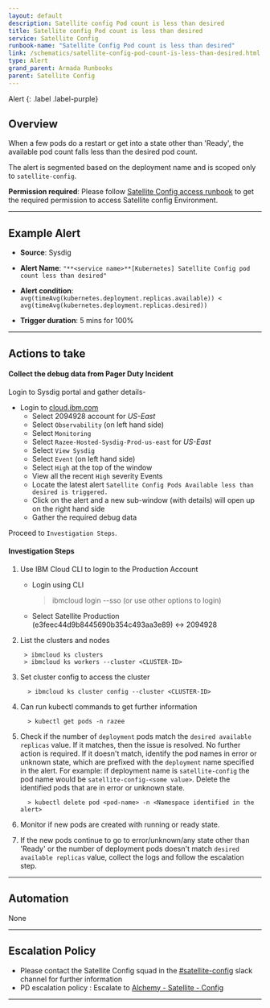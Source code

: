 ```yaml
---
layout: default
description: Satellite config Pod count is less than desired
title: Satellite config Pod count is less than desired
service: Satellite Config
runbook-name: "Satellite Config Pod count is less than desired"
link: /schematics/satellite-config-pod-count-is-less-than-desired.html
type: Alert
grand_parent: Armada Runbooks
parent: Satellite Config
---
```


Alert
{: .label .label-purple}

## Overview

When a few pods do a restart or get into a state other than 'Ready',
the available pod count falls less than the desired pod count.

The alert is segmented based on the deployment name and is scoped only to `satellite-config`.


**Permission required**: Please follow [Satellite Config access runbook](https://pages.github.ibm.com/alchemy-conductors/documentation-pages/docs/runbooks/satellite-config/Introduction_to_SatelliteConfig_Infrastructure.html) to get the required permission to access Satellite config Environment.

---

## Example Alert


- **Source**: Sysdig
- **Alert Name**: `"**<service name>**[Kubernetes] Satellite Config pod count less than desired"`

- **Alert condition**: `avg(timeAvg(kubernetes.deployment.replicas.available)) < avg(timeAvg(kubernetes.deployment.replicas.desired))`

- **Trigger duration**: 5 mins for 100%



---

## Actions to take

#### Collect the debug data from Pager Duty Incident


Login to Sysdig portal and gather details-

- Login to [cloud.ibm.com](https://cloud.ibm.com/)
	- Select 2094928 account for *US-East*
	- Select `Observability` (on left hand side)
	- Select `Monitoring`
	- Select `Razee-Hosted-Sysdig-Prod-us-east` for *US-East*  
	- Select `View Sysdig`
  - Select `Event` (on left hand side)
  - Select `High` at the top of the window
  - View all the recent `High` severity Events
  - Locate the latest alert `Satellite Config Pods Available less than desired is triggered.`
  - Click on the alert and a new sub-window (with details) will
    open up on the right hand side
  - Gather the required debug data


Proceed to `Investigation Steps`.

#### Investigation Steps

1. Use IBM Cloud CLI to login to the Production Account

    - Login using CLI

    	> ibmcloud login --sso (or use other options to login)

    - Select Satellite Production (e3feec44d9b8445690b354c493aa3e89) <-> 2094928


2. List the clusters and nodes

        > ibmcloud ks clusters
        > ibmcloud ks workers --cluster <CLUSTER-ID>

3. Set cluster config to access the cluster

         > ibmcloud ks cluster config --cluster <CLUSTER-ID>

4. Can run kubectl commands to get further information

         > kubectl get pods -n razee

5. Check if the number of `deployment` pods match the `desired available replicas` value. If it matches, then the issue is resolved. No further action is required.
If it doesn't match, identify the pod names in error or unknown state, which are prefixed with the `deployment` name specified in the alert.
For example: if deployment name is `satellite-config` the pod name would be `satellite-config-<some value>`.
Delete the identified pods that are in error or unknown state.

         > kubectl delete pod <pod-name> -n <Namespace identified in the alert>

6. Monitor if new pods are created with running or ready state.

7. If the new pods continue to go to error/unknown/any state other than 'Ready' or the number of deployment pods doesn't match `desired available replicas` value, collect the logs and follow the escalation step.

---

## Automation

None

---

## Escalation Policy

* Please contact the Satellite Config squad in the [#satellite-config](https://ibm-argonauts.slack.com/archives/CPPG4CX3N) slack channel for further information
* PD escalation policy : Escalate to [Alchemy - Satellite - Config](https://ibm.pagerduty.com/escalation_policies#P42GAQ1)


---
